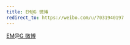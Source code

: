 ```yaml
---
title: EM@G 微博
redirect_to: https://weibo.com/u/7031940197
---
```


<a href="https://weibo.com/u/7031940197" title="EM@G 微博">EM@G 微博</a>
